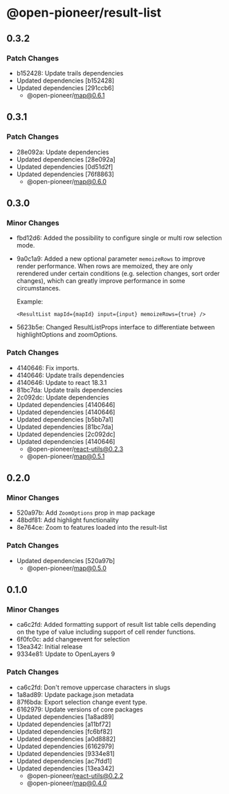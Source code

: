 # @open-pioneer/result-list

## 0.3.2

### Patch Changes

-   b152428: Update trails dependencies
-   Updated dependencies [b152428]
-   Updated dependencies [291ccb6]
    -   @open-pioneer/map@0.6.1

## 0.3.1

### Patch Changes

-   28e092a: Update dependencies
-   Updated dependencies [28e092a]
-   Updated dependencies [0d51d2f]
-   Updated dependencies [76f8863]
    -   @open-pioneer/map@0.6.0

## 0.3.0

### Minor Changes

-   fbd12d6: Added the possibility to configure single or multi row selection mode.
-   9a0c1a9: Added a new optional parameter `memoizeRows` to improve render performance.
    When rows are memoized, they are only rerendered under certain conditions (e.g. selection changes, sort order changes), which can
    greatly improve performance in some circumstances.

    Example:

    ```tsx
    <ResultList mapId={mapId} input={input} memoizeRows={true} />
    ```

-   5623b5e: Changed ResultListProps interface to differentiate between highlightOptions and zoomOptions.

### Patch Changes

-   4140646: Fix imports.
-   4140646: Update trails dependencies
-   4140646: Update to react 18.3.1
-   81bc7da: Update trails dependencies
-   2c092dc: Update dependencies
-   Updated dependencies [4140646]
-   Updated dependencies [4140646]
-   Updated dependencies [b5bb7a1]
-   Updated dependencies [81bc7da]
-   Updated dependencies [2c092dc]
-   Updated dependencies [4140646]
    -   @open-pioneer/react-utils@0.2.3
    -   @open-pioneer/map@0.5.1

## 0.2.0

### Minor Changes

-   520a97b: Add `ZoomOptions` prop in map package
-   48bdf81: Add highlight functionality
-   8e764ce: Zoom to features loaded into the result-list

### Patch Changes

-   Updated dependencies [520a97b]
    -   @open-pioneer/map@0.5.0

## 0.1.0

### Minor Changes

-   ca6c2fd: Added formatting support of result list table cells depending on the type of value including support of cell render functions.
-   6f0fc0c: add changeevent for selection
-   13ea342: Initial release
-   9334e81: Update to OpenLayers 9

### Patch Changes

-   ca6c2fd: Don't remove uppercase characters in slugs
-   1a8ad89: Update package.json metadata
-   87f6bda: Export selection change event type.
-   6162979: Update versions of core packages
-   Updated dependencies [1a8ad89]
-   Updated dependencies [a11bf72]
-   Updated dependencies [fc6bf82]
-   Updated dependencies [a0d8882]
-   Updated dependencies [6162979]
-   Updated dependencies [9334e81]
-   Updated dependencies [ac7fdd1]
-   Updated dependencies [13ea342]
    -   @open-pioneer/react-utils@0.2.2
    -   @open-pioneer/map@0.4.0

